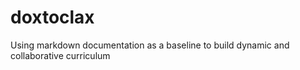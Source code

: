# doxtoclax
Using markdown documentation as a baseline to build dynamic and collaborative curriculum
